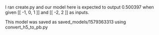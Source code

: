 I ran create.py and our model here is expected to output 0.500397 when given [[ -1, 0, 1 ]] and [[ -2, 2 ]] as inputs.

This model was saved as saved_models/1579363313 using convert_h5_to_pb.py